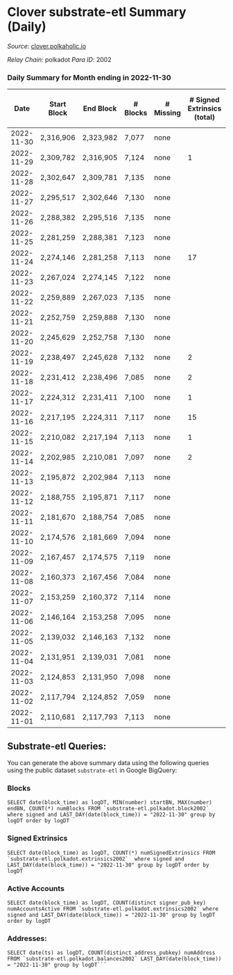 # Clover substrate-etl Summary (Daily)

_Source_: [clover.polkaholic.io](https://clover.polkaholic.io)

*Relay Chain*: polkadot
*Para ID*: 2002



### Daily Summary for Month ending in 2022-11-30


| Date | Start Block | End Block | # Blocks | # Missing | # Signed Extrinsics (total) | # Active Accounts | # Addresses with Balances | # Events | # Transfers | # XCM Transfers In | # XCM Transfers Out |
| ---- | ----------- | --------- | -------- | --------- | --------------------------- | ----------------- | ------------------------- | -------- | ----------- | ------------------ | ------------------- |
| 2022-11-30 | 2,316,906 | 2,323,982 | 7,077 | none |  |  | 3,868 | 16,175 | 61 ($338.37) |   |   |
| 2022-11-29 | 2,309,782 | 2,316,905 | 7,124 | none | 1 | 1 |  | 15,936 | 27 ($1,369.86) |   |   |
| 2022-11-28 | 2,302,647 | 2,309,781 | 7,135 | none |  |  |  | 16,346 | 38 ($9,510.66) |   |   |
| 2022-11-27 | 2,295,517 | 2,302,646 | 7,130 | none |  |  |  | 16,045 | 31 ($3,171.01) |   |   |
| 2022-11-26 | 2,288,382 | 2,295,516 | 7,135 | none |  |  |  | 16,733 | 55 ($28,469.18) |   |   |
| 2022-11-25 | 2,281,259 | 2,288,381 | 7,123 | none |  |  |  | 15,795 | 25 ($4,678.58) |   |   |
| 2022-11-24 | 2,274,146 | 2,281,258 | 7,113 | none | 17 | 7 |  | 16,142 | 30 ($3,712.72) |   |   |
| 2022-11-23 | 2,267,024 | 2,274,145 | 7,122 | none |  |  |  | 16,214 | 21 ($40,303.74) |   |   |
| 2022-11-22 | 2,259,889 | 2,267,023 | 7,135 | none |  |  |  | 17,213 | 30 ($1,534.91) |   |   |
| 2022-11-21 | 2,252,759 | 2,259,888 | 7,130 | none |  |  |  | 16,475 | 35 ($4,003.41) |   |   |
| 2022-11-20 | 2,245,629 | 2,252,758 | 7,130 | none |  |  |  | 15,927 | 21 ($3,661.75) |   |   |
| 2022-11-19 | 2,238,497 | 2,245,628 | 7,132 | none | 2 | 2 |  | 15,955 | 33 ($4,328.47) |   |   |
| 2022-11-18 | 2,231,412 | 2,238,496 | 7,085 | none | 2 | 1 |  | 15,870 | 46 ($5,744.93) |   |   |
| 2022-11-17 | 2,224,312 | 2,231,411 | 7,100 | none | 1 | 1 |  | 15,959 | 27 ($48,740.34) |   |   |
| 2022-11-16 | 2,217,195 | 2,224,311 | 7,117 | none | 15 | 7 |  | 16,397 | 50 ($2,328.06) |   |   |
| 2022-11-15 | 2,210,082 | 2,217,194 | 7,113 | none | 1 | 1 |  | 16,382 | 34 ($5,767.14) |   |   |
| 2022-11-14 | 2,202,985 | 2,210,081 | 7,097 | none | 2 | 1 |  | 16,891 | 36 ($92,028.08) |   |   |
| 2022-11-13 | 2,195,872 | 2,202,984 | 7,113 | none |  |  |  | 16,873 | 58 ($59,936.09) |   |   |
| 2022-11-12 | 2,188,755 | 2,195,871 | 7,117 | none |  |  |  | 16,441 | 31 ($1,100.77) |   |   |
| 2022-11-11 | 2,181,670 | 2,188,754 | 7,085 | none |  |  |  | 17,063 | 47 ($1,567.03) |   |   |
| 2022-11-10 | 2,174,576 | 2,181,669 | 7,094 | none |  |  |  | 17,407 | 42 ($14,330.89) |   |   |
| 2022-11-09 | 2,167,457 | 2,174,575 | 7,119 | none |  |  |  | 19,290 | 72 ($56,394.12) |   |   |
| 2022-11-08 | 2,160,373 | 2,167,456 | 7,084 | none |  |  |  | 18,424 | 46 ($6,984.93) |   |   |
| 2022-11-07 | 2,153,259 | 2,160,372 | 7,114 | none |  |  |  | 16,991 | 72 ($7,144.27) |   |   |
| 2022-11-06 | 2,146,164 | 2,153,258 | 7,095 | none |  |  |  | 16,517 | 57 ($23,603.12) |   |   |
| 2022-11-05 | 2,139,032 | 2,146,163 | 7,132 | none |  |  |  | 16,806 | 52 ($24,851.61) |   |   |
| 2022-11-04 | 2,131,951 | 2,139,031 | 7,081 | none |  |  |  | 16,761 | 42 ($7,647.80) |   |   |
| 2022-11-03 | 2,124,853 | 2,131,950 | 7,098 | none |  | 26 | 3,810 | 16,401 | 41 ($1,103.30) |   |   |
| 2022-11-02 | 2,117,794 | 2,124,852 | 7,059 | none |  |  |  | 16,210 | 21 ($4,598.34) |   |   |
| 2022-11-01 | 2,110,681 | 2,117,793 | 7,113 | none |  |  |  | 16,144 | 42 ($4,182.04) |   |   |

## Substrate-etl Queries:
You can generate the above summary data using the following queries using the public dataset `substrate-etl` in Google BigQuery:


### Blocks
```
SELECT date(block_time) as logDT, MIN(number) startBN, MAX(number) endBN, COUNT(*) numBlocks FROM `substrate-etl.polkadot.block2002`  where signed and LAST_DAY(date(block_time)) = "2022-11-30" group by logDT order by logDT
```


### Signed Extrinsics
```
SELECT date(block_time) as logDT, COUNT(*) numSignedExtrinsics FROM `substrate-etl.polkadot.extrinsics2002`  where signed and LAST_DAY(date(block_time)) = "2022-11-30" group by logDT order by logDT
```


### Active Accounts
```
SELECT date(block_time) as logDT, COUNT(distinct signer_pub_key) numAccountsActive FROM `substrate-etl.polkadot.extrinsics2002` where signed and LAST_DAY(date(block_time)) = "2022-11-30" group by logDT order by logDT
```


### Addresses:
```
SELECT date(ts) as logDT, COUNT(distinct address_pubkey) numAddress FROM `substrate-etl.polkadot.balances2002` LAST_DAY(date(block_time)) = "2022-11-30" group by logDT```

